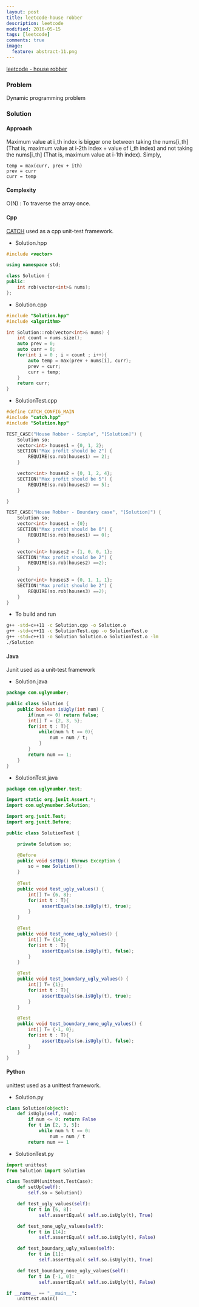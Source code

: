```yaml
---
layout: post
title: leetcode-house robber
description: leetcode
modified: 2016-05-15
tags: [leetcode]
comments: true
image:
  feature: abstract-11.png
---
```

[leetcode - house robber](https://leetcode.com/problems/house-robber/)

### Problem

Dynamic programming problem

### Solution 

#### Approach

Maximum value at i_th index is bigger one between taking the nums[i_th](That is, maximum value at i-2th index + value of i_th index) and not taking the nums[i_th] (That is, maximum value at i-1th index). Simply, 

```
temp = max(curr, prev + ith)
prev = curr
curr = temp
```

#### Complexity

O(N) : To traverse the array once. 

#### Cpp

[CATCH](https://github.com/philsquared/Catch/blob/master/docs/tutorial.md) used as a cpp unit-test framework.

- Solution.hpp

```cpp
#include <vector>

using namespace std;

class Solution {
public:
    int rob(vector<int>& nums); 
};
```

- Solution.cpp

```cpp
#include "Solution.hpp"
#include <algorithm>

int Solution::rob(vector<int>& nums) {
    int count = nums.size();
    auto prev = 0;
    auto curr = 0;
    for(int i = 0 ; i < count ; i++){
        auto temp = max(prev + nums[i], curr);
        prev = curr; 
        curr = temp;
    }
    return curr;
}
```

- SolutionTest.cpp

```cpp
#define CATCH_CONFIG_MAIN
#include "catch.hpp"
#include "Solution.hpp"

TEST_CASE("House Robber - Simple", "[Solution]") {
    Solution so;
    vector<int> houses1 = {0, 1, 2};
    SECTION("Max profit should be 2") {
        REQUIRE(so.rob(houses1) == 2);
    }

    vector<int> houses2 = {0, 1, 2, 4};
    SECTION("Max profit should be 5") {
        REQUIRE(so.rob(houses2) == 5);
    }

}

TEST_CASE("House Robber - Boundary case", "[Solution]") {
    Solution so;
    vector<int> houses1 = {0};
    SECTION("Max profit should be 0") {
        REQUIRE(so.rob(houses1) == 0);
    }

    vector<int> houses2 = {1, 0, 0, 1};
    SECTION("Max profit should be 2") {
        REQUIRE(so.rob(houses2) ==2);
    }
    
    vector<int> houses3 = {0, 1, 1, 1};
    SECTION("Max profit should be 2") {
        REQUIRE(so.rob(houses3) ==2);
    }
}
```

- To build and run

```bash
g++ -std=c++11 -c Solution.cpp -o Solution.o
g++ -std=c++11 -c SolutionTest.cpp -o SolutionTest.o
g++ -std=c++11 -o Solution Solution.o SolutionTest.o -lm
./Solution
```

#### Java

Junit used as a unit-test framework

- Solution.java

```java
package com.uglynumber;

public class Solution {
    public boolean isUgly(int num) {
    	if(num <= 0) return false;
    	int[] T = {2, 3, 5};
    	for(int t : T){
    		while(num % t == 0){
    			num = num / t;
    		}
    	}
    	return num == 1;
    }
}
```

- SolutionTest.java

```java
package com.uglynumber.test;

import static org.junit.Assert.*;
import com.uglynumber.Solution;

import org.junit.Test;
import org.junit.Before;

public class SolutionTest {

	private Solution so;

    @Before
    public void setUp() throws Exception {
    	so = new Solution();
    }
	
	@Test
	public void test_ugly_values() {
		int[] T= {6, 8};
		for(int t : T){
			 assertEquals(so.isUgly(t), true);
		}
	}

	@Test
	public void test_none_ugly_values() {
		int[] T= {14};
		for(int t : T){
			 assertEquals(so.isUgly(t), false);
		}
	}

	@Test
	public void test_boundary_ugly_values() {
		int[] T= {1};
		for(int t : T){
			 assertEquals(so.isUgly(t), true);
		}
	}

	@Test
	public void test_boundary_none_ugly_values() {
		int[] T= {-1, 0};
		for(int t : T){
			 assertEquals(so.isUgly(t), false);
		}
	}
}
```

#### Python

unittest used as a unittest framework.

- Solution.py

```python
class Solution(object):
    def isUgly(self, num):
        if num <= 0: return False
        for t in [2, 3, 5]:
            while num % t == 0:
                num = num / t
        return num == 1
```

- SolutionTest.py

```python
import unittest
from Solution import Solution

class TestUM(unittest.TestCase): 
    def setUp(self):
        self.so = Solution()

    def test_ugly_values(self):
        for t in [6, 8]:
            self.assertEqual( self.so.isUgly(t), True)

    def test_none_ugly_values(self):
        for t in [14]:
            self.assertEqual( self.so.isUgly(t), False)

    def test_boundary_ugly_values(self):
        for t in [1]:
            self.assertEqual( self.so.isUgly(t), True)

    def test_boundary_none_ugly_values(self):
        for t in [-1, 0]:
            self.assertEqual( self.so.isUgly(t), False)

if __name__ == "__main__":
    unittest.main()
```
